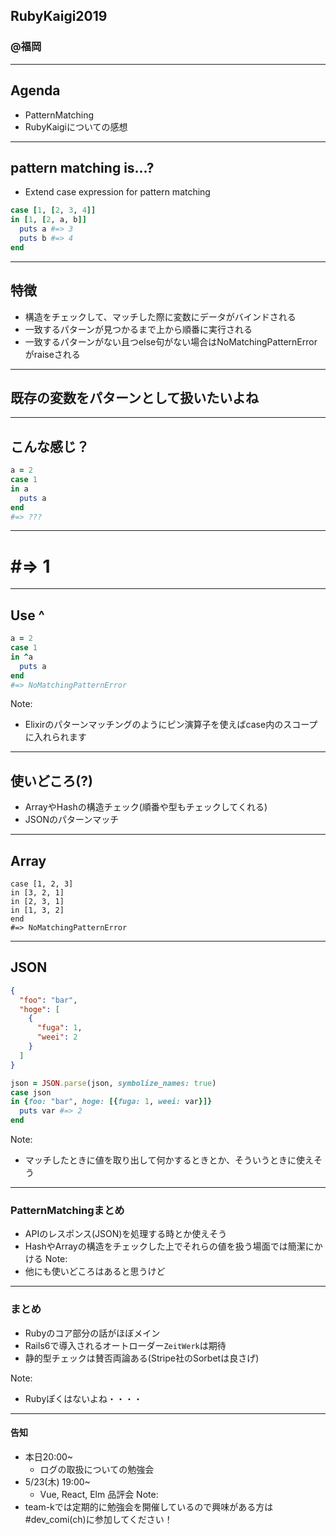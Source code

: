 ## RubyKaigi2019  
### @福岡  

---

## Agenda
- PatternMatching
- RubyKaigiについての感想

---
## pattern matching is...?

- Extend case expression for pattern matching

```ruby
case [1, [2, 3, 4]]
in [1, [2, a, b]]
  puts a #=> 3
  puts b #=> 4
end
```
---
## 特徴
- 構造をチェックして、マッチした際に変数にデータがバインドされる
- 一致するパターンが見つかるまで上から順番に実行される
- 一致するパターンがない且つelse句がない場合はNoMatchingPatternErrorがraiseされる
---
## 既存の変数をパターンとして扱いたいよね
---
## こんな感じ？
```ruby
a = 2
case 1
in a
  puts a
end
#=> ???
```
---
# #=> 1
---
## Use ^
```ruby
a = 2
case 1
in ^a
  puts a
end
#=> NoMatchingPatternError
```
Note:
- Elixirのパターンマッチングのようにピン演算子を使えばcase内のスコープに入れられます
---
## 使いどころ(?)
- ArrayやHashの構造チェック(順番や型もチェックしてくれる)
- JSONのパターンマッチ

--- 
## Array
```rubyは良さげ
case [1, 2, 3]
in [3, 2, 1]
in [2, 3, 1]
in [1, 3, 2]
end
#=> NoMatchingPatternError

```

---
## JSON
```json
{
  "foo": "bar",
  "hoge": [
    {
      "fuga": 1,
      "weei": 2
    }
  ]
}
```

```ruby
json = JSON.parse(json, symbolize_names: true)
case json
in {foo: "bar", hoge: [{fuga: 1, weei: var}]}
  puts var #=> 2
end
```
Note:
- マッチしたときに値を取り出して何かするときとか、そういうときに使えそう

---
### PatternMatchingまとめ
- APIのレスポンス(JSON)を処理する時とか使えそう
- HashやArrayの構造をチェックした上でそれらの値を扱う場面では簡潔にかける
Note:
- 他にも使いどころはあると思うけど
---
### まとめ
- Rubyのコア部分の話がほぼメイン
- Rails6で導入されるオートローダー`ZeitWerk`は期待
- 静的型チェックは賛否両論ある(Stripe社のSorbetは良さげ)

Note:
- Rubyぽくはないよね・・・・
---

#### 告知
- 本日20:00~
  - ログの取扱についての勉強会
- 5/23(木) 19:00~
  - Vue, React, Elm 品評会
Note:
- team-kでは定期的に勉強会を開催しているので興味がある方は#dev_comi(ch)に参加してください！
